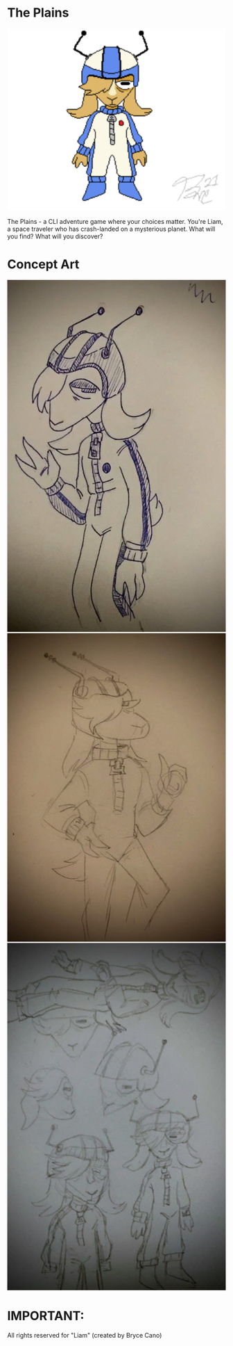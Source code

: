 # The Plains
![LiamArt](https://github.com/draumaz/plains/blob/main/art/liambody.png?raw=true?raw=true "Goat Boy")

The Plains - a CLI adventure game where your choices matter. You're Liam, a space traveler who has crash-landed on a mysterious planet. What will you find? What will you discover?

# Concept Art
![Concept3](https://github.com/draumaz/plains/blob/main/art/concept3.jpg?raw=true?raw=true "Concept 3")
![Concept2](https://github.com/draumaz/plains/blob/main/art/concept2.jpg?raw=true?raw=true "Concept 2")
![Concept1](https://github.com/draumaz/plains/blob/main/art/concept1.jpg?raw=true?raw=true "Concept 1")

# IMPORTANT:
All rights reserved for "Liam" (created by Bryce Cano)

